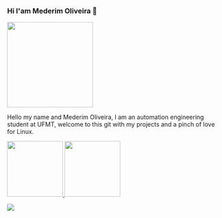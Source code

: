 ### Hi I'am Mederim Oliveira 👋
<a href="https://tenor.com/view/meme-anime-jojos-jojo-bizarre-gif-18202893"><img align="center" height="200px" src="https://tenor.com/view/meme-anime-jojos-jojo-bizarre-gif-18202893.gif"></a>

Hello my name and Mederim Oliveira, I am an automation engineering student at UFMT, welcome to this git with my projects and a pinch of love for Linux.



 <div>
      <a href="https://github.com/rafaballerini">
      <img height="130em" src="https://github-readme-stats.vercel.app/api?username=Mederim&show_icons=true&theme=dracula&include_all_commits=true&count_private=true"/>
      <img height="130em" src="https://github-readme-stats.vercel.app/api/top-langs/?username=Mederim&layout=compact&langs_count=7&theme=dracula"/>
</div>



<a href="https://gifs.alphacoders.com/gifs/view/35697"><img src="https://giffiles.alphacoders.com/356/35697.gif"></a>
